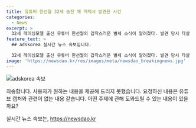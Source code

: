 ```yaml
---
title: 유튜버 한선월 32세 숨진 채 자택서 발견된 사건
categories:
  - News
excerpt: >
  32세 레이싱모델 출신 유튜버 한선월의 갑작스러운 별세 소식이 알려졌다. 발견 당시 타살 혐의는 없었으며, 그의 장소는 인터넷을 통해 알려졌다. 한선월은 레이싱모델로 활동하며 유튜브 채널을 운영했으며, 오토모티브위크와 오토살롱 등에서 활약했다. 사망 소식에 많은 이들이 그를 추억하고 애도의 뜻을 전하고 있다.
feature_text: >
  ## adskorea 실시간 뉴스 속보입니다.

  32세 레이싱모델 출신 유튜버 한선월의 갑작스러운 별세 소식이 알려졌다. 발견 당시 타살 혐의는 없었으며, 그의 장소는 인터넷을 통해 알려졌다. 한선월은 레이싱모델로 활동하며 유튜브 채널을 운영했으며, 오토모티브위크와 오토살롱 등에서 활약했다. 사망 소식에 많은 이들이 그를 추억하고 애도의 뜻을 전하고 있다.
image: 'https://newsdao.kr/res/images/meta/newsdao_breakingnews.jpg'
---
```


<p><img src="https://newsdao.kr/res/images/meta/newsdao_breakingnews.jpg" alt="adskorea 속보" /></p>

<p>죄송합니다. 사용자가 원하는 내용을 제공해 드리지 못했습니다. 요청하신 내용은 유튜브 캡처와 관련이 없는 내용 같습니다. 어떤 주제에 관해 도와드릴 수 있는 내용이 있을까요?</p>
실시간 뉴스 속보는, <a href="https://newsdao.kr" rel="dofollow">https://newsdao.kr</a>


